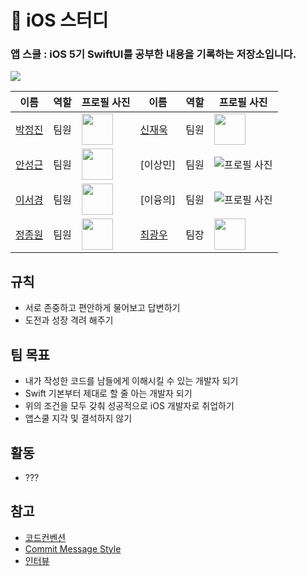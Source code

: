 # :apple: iOS 스터디

### 앱 스쿨 : iOS 5기 SwiftUI를 공부한 내용을 기록하는 저장소입니다.

![](https://pbs.twimg.com/media/FIMXRJmXwAsLO7N?format=jpg&name=small)


| 이름          | 역할              | 프로필 사진                               | 이름          | 역할              | 프로필 사진                               |
|---------------|-------------------|--------------------------------------------|---------------|-------------------|--------------------------------------------|
| [박정진](https://github.com/canadaprogrammer) | 팀원 | <img src="https://avatars.githubusercontent.com/u/25374253?v=4" width="50" height="50"> | [신재욱](https://github.com/shin-jae-uk) | 팀원 | <img src="https://avatars.githubusercontent.com/u/54437989?v=4" width="50" height="50"> |
| [안성근](https://github.com/mo-si-dev) | 팀원 | <img src="https://avatars.githubusercontent.com/u/72062051?v=4" width="50" height="50"> | [이상민] | 팀원 | ![프로필 사진]() |
| [이서경](https://github.com/seokyung402) | 팀원 | <img src="https://avatars.githubusercontent.com/u/105649543?v=4" width="50" height="50"> | [이융의] | 팀원 | ![프로필 사진]() |
| [정종원](https://github.com/jjwon2149) | 팀원 | <img src="https://avatars.githubusercontent.com/u/45623603?v=4" width="50" height="50"> | [최광우](https://github.com/madcow95) | 팀장 | <img src="https://avatars.githubusercontent.com/u/78129823?v=4" width="50" height="50"> |


## 규칙 
- 서로 존중하고 편안하게 물어보고 답변하기
- 도전과 성장 격려 해주기
  
## 팀 목표
- 내가 작성한 코드를 남들에게 이해시킬 수 있는 개발자 되기
- Swift 기본부터 제대로 할 줄 아는 개발자 되기
- 위의 조건을 모두 갖춰 성공적으로 iOS 개발자로 취업하기
- 앱스쿨 지각 및 결석하지 않기

## 활동
- ???
## 참고
- [코드컨벤션](https://github.com/StyleShare/swift-style-guide)
- [Commit Message Style](https://blog.munilive.com/posts/my-git-commit-guide.html)
- [인터뷰](https://github.com/JeaSungLEE/iOSInterviewquestions?tab=readme-ov-file)
